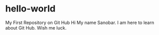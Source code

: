 # hello-world
My First Repository on Git Hub
Hi My name Sanobar. I am here to learn about Git Hub. Wish me luck.

